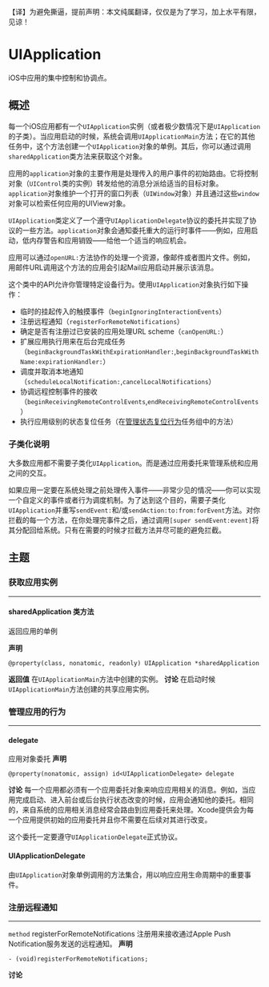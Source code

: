 【译】为避免撕逼，提前声明：本文纯属翻译，仅仅是为了学习，加上水平有限，见谅！

# UIApplication
iOS中应用的集中控制和协调点。

## 概述
每一个iOS应用都有一个`UIApplication`实例（或者极少数情况下是`UIApplication`的子类）。当应用启动的时候，系统会调用`UIApplicationMain`方法；在它的其他任务中，这个方法创建一个`UIApplication`对象的单例。其后，你可以通过调用`sharedApplication`类方法来获取这个对象。

应用的`application`对象的主要作用是处理传入的用户事件的初始路由。它将控制对象（`UIControl`类的实例）转发给他的消息分派给适当的目标对象。`application`对象维护一个打开的窗口列表（`UIWindow`对象）并且通过这些`window`对象可以检索任何应用的UIView对象。

`UIApplication`类定义了一个遵守`UIApplicationDelegate`协议的委托并实现了协议的一些方法。`application`对象会通知委托重大的运行时事件——例如，应用启动，低内存警告和应用销毁——给他一个适当的响应机会。

应用可以通过`openURL:`方法协作的处理一个资源，像邮件或者图片文件。例如，用邮件URL调用这个方法的应用会引起Mail应用启动并展示该消息。

这个类中的API允许你管理特定设备行为。使用`UIApplication`对象执行如下操作：

* 临时的挂起传入的触摸事件（`beginIgnoringInteractionEvents`）
* 注册远程通知（`registerForRemoteNotifications`）
* 确定是否有注册过已安装的应用处理URL scheme（`canOpenURL:`）
* 扩展应用执行用来在后台完成任务（`beginBackgroundTaskWithExpirationHandler:`,`beginBackgroundTaskWithName:expirationHandler:`）
* 调度并取消本地通知（`scheduleLocalNotification:`,`cancelLocalNotifications`）
* 协调远程控制事件的接收（`beginReceivingRemoteControlEvents`,`endReceivingRemoteControlEvents`）
* 执行应用级别的状态复位任务（在[管理状态复位行为]()任务组中的方法）

### 子类化说明
大多数应用都不需要子类化`UIApplication`。而是通过应用委托来管理系统和应用之间的交互。

如果应用一定要在系统处理之前处理传入事件——非常少见的情况——你可以实现一个自定义的事件或者行为调度机制。为了达到这个目的，需要子类化`UIApplication`并重写`sendEvent:`和/或`sendAction:to:from:forEvent`方法。对你拦截的每一个方法，在你处理完事件之后，通过调用`[super sendEvent:event]`将其分配回给系统。只有在需要的时候才拦截方法并尽可能的避免拦截。

## 主题
### 获取应用实例
---
#### sharedApplication 类方法
返回应用的单例

**声明**
```
@property(class, nonatomic, readonly) UIApplication *sharedApplication
```
**返回值**
在`UIApplicationMain`方法中创建的实例。
**讨论**
在启动时候`UIApplicationMain`方法创建的共享应用实例。

### 管理应用的行为
---
#### delegate
应用对象委托
**声明**
```
@property(nonatomic, assign) id<UIApplicationDelegate> delegate
```

**讨论**
每一个应用都必须有一个应用委托对象来响应应用相关的消息。例如，当应用完成启动、进入前台或后台执行状态改变的时候，应用会通知他的委托。相同的，来自系统的应用相关消息经常会路由到应用委托来处理。Xcode提供会为每一个应用提供初始的应用委托并且你不需要在后续对其进行改变。

这个委托一定要遵守`UIApplicationDelegate`正式协议。

#### UIApplicationDelegate
由`UIApplication`对象单例调用的方法集合，用以响应应用生命周期中的重要事件。

### 注册远程通知
---
`method` registerForRemoteNotifications 
注册用来接收通过Apple Push Notification服务发送的远程通知。
**声明**
```
- (void)registerForRemoteNotifications; 
```
**讨论**



